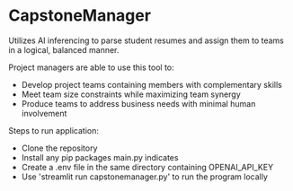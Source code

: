 # CapstoneManager
Utilizes AI inferencing to parse student resumes and assign them to teams in a logical, balanced manner. 

Project managers are able to use this tool to:
 * Develop project teams containing members with complementary skills
 * Meet team size constraints while maximizing team synergy
 * Produce teams to address business needs with minimal human involvement

Steps to run application:
 * Clone the repository
 * Install any pip packages main.py indicates
 * Create a .env file in the same directory containing OPENAI_API_KEY
 * Use 'streamlit run capstonemanager.py' to run the program locally
